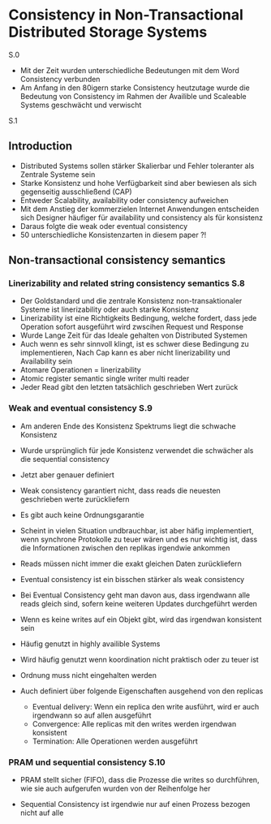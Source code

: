 Consistency in Non-Transactional Distributed Storage Systems
============================================================

S.0
* Mit der Zeit wurden unterschiedliche Bedeutungen mit dem Word Consistency
verbunden
* Am Anfang in den 80igern starke Consistency heutzutage wurde die Bedeutung von
Consistency im Rahmen der Availible und Scaleable Systems geschwächt und 
verwischt

S.1
## Introduction
* Distributed Systems sollen stärker Skalierbar und Fehler toleranter als
Zentrale Systeme sein
* Starke Konsistenz und hohe Verfügbarkeit sind aber bewiesen als sich 
gegenseitig ausschließend (CAP)
* Entweder Scalability, availability oder consistency aufweichen
* Mit dem Anstieg der kommerzielen Internet Anwendungen entscheiden sich 
Designer häufiger für availability und consistency als für konsistenz
* Daraus folgte die weak oder eventual consistency
* 50 unterschiedliche Konsistenzarten in diesem paper ?!

## Non-transactional consistency semantics
### Linerizability and related string consistency semantics S.8
* Der Goldstandard und die zentrale Konsistenz non-transaktionaler Systeme ist 
linerizability oder auch starke Konsistenz
* Linerizability ist eine Richtigkeits Bedingung, welche fordert, dass jede 
Operation sofort ausgeführt wird zwscihen Request und Response
* Wurde Lange Zeit für das Ideale gehalten von Distributed Systemen
* Auch wenn es sehr sinnvoll klingt, ist es schwer diese Bedingung zu 
implementieren, Nach Cap kann es aber nicht linerizability und Availability sein
* Atomare Operationen = linerizability
* Atomic register semantic single writer multi reader
* Jeder Read gibt den letzten tatsächlich geschrieben Wert zurück

### Weak and eventual consistency S.9
* Am anderen Ende des Konsistenz Spektrums liegt die schwache Konsistenz
* Wurde ursprünglich für jede Konsistenz verwendet die schwächer als die
sequential consistency
* Jetzt aber genauer definiert
* Weak consistency garantiert nicht, dass reads die neuesten geschrieben werte
zurückliefern
* Es gibt auch keine Ordnungsgarantie
* Scheint in vielen Situation undbrauchbar, ist aber häfig implementiert, wenn 
synchrone Protokolle zu teuer wären und es nur wichtig ist, dass die 
Informationen zwischen den replikas irgendwie ankommen
* Reads müssen nicht immer die exakt gleichen Daten zurückliefern

* Eventual consistency ist ein bisschen stärker als weak consistency
* Bei Eventual Consistency geht man davon aus, dass irgendwann alle reads gleich
sind, sofern keine weiteren Updates durchgeführt werden
* Wenn es keine writes auf ein Objekt gibt, wird das irgendwan konsistent sein
* Häufig genutzt in highly availible Systems
* Wird häufig genutzt wenn koordination nicht praktisch oder zu teuer ist
* Ordnung muss nicht eingehalten werden

* Auch definiert über folgende Eigenschaften ausgehend von den replicas
	* Eventual delivery: Wenn ein replica den write ausführt, wird er auch 
	irgendwann so auf allen ausgeführt
	* Convergence: Alle replicas mit den writes werden irgendwan konsistent
	* Termination: Alle Operationen werden ausgeführt

### PRAM und sequential consistency S.10
* PRAM stellt sicher (FIFO), dass die Prozesse die writes so durchführen,
wie sie auch aufgerufen wurden von der Reihenfolge her

* Sequential Consistency ist irgendwie nur auf einen Prozess bezogen nicht auf
alle

